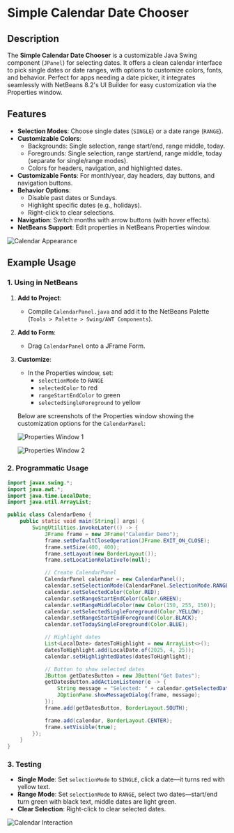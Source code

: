 # Simple Calendar Date Chooser

## Description
The **Simple Calendar Date Chooser** is a customizable Java Swing component (`JPanel`) for selecting dates. It offers a clean calendar interface to pick single dates or date ranges, with options to customize colors, fonts, and behavior. Perfect for apps needing a date picker, it integrates seamlessly with NetBeans 8.2's UI Builder for easy customization via the Properties window.

## Features
- **Selection Modes**: Choose single dates (`SINGLE`) or a date range (`RANGE`).
- **Customizable Colors**:
  - Backgrounds: Single selection, range start/end, range middle, today.
  - Foregrounds: Single selection, range start/end, range middle, today (separate for single/range modes).
  - Colors for headers, navigation, and highlighted dates.
- **Customizable Fonts**: For month/year, day headers, day buttons, and navigation buttons.
- **Behavior Options**:
  - Disable past dates or Sundays.
  - Highlight specific dates (e.g., holidays).
  - Right-click to clear selections.
- **Navigation**: Switch months with arrow buttons (with hover effects).
- **NetBeans Support**: Edit properties in NetBeans Properties window.

![Calendar Appearance](https://i.imgur.com/ZqAV4ar.png "Simple Calendar Date Chooser in RANGE mode")

## Example Usage

### 1. Using in NetBeans
1. **Add to Project**:
   - Compile `CalendarPanel.java` and add it to the NetBeans Palette (`Tools > Palette > Swing/AWT Components`).
2. **Add to Form**:
   - Drag `CalendarPanel` onto a JFrame Form.
3. **Customize**:
   - In the Properties window, set:
     - `selectionMode` to `RANGE`
     - `selectedColor` to red
     - `rangeStartEndColor` to green
     - `selectedSingleForeground` to yellow

   Below are screenshots of the Properties window showing the customization options for the `CalendarPanel`:

   ![Properties Window 1](https://i.imgur.com/UATibcK.png "Properties Window - Basic Settings")
   
   ![Properties Window 2](https://i.imgur.com/NkwVlyA.png "Properties Window - Color Settings")

### 2. Programmatic Usage
```java
import javax.swing.*;
import java.awt.*;
import java.time.LocalDate;
import java.util.ArrayList;

public class CalendarDemo {
    public static void main(String[] args) {
        SwingUtilities.invokeLater(() -> {
            JFrame frame = new JFrame("Calendar Demo");
            frame.setDefaultCloseOperation(JFrame.EXIT_ON_CLOSE);
            frame.setSize(400, 400);
            frame.setLayout(new BorderLayout());
            frame.setLocationRelativeTo(null);

            // Create CalendarPanel
            CalendarPanel calendar = new CalendarPanel();
            calendar.setSelectionMode(CalendarPanel.SelectionMode.RANGE);
            calendar.setSelectedColor(Color.RED);
            calendar.setRangeStartEndColor(Color.GREEN);
            calendar.setRangeMiddleColor(new Color(150, 255, 150));
            calendar.setSelectedSingleForeground(Color.YELLOW);
            calendar.setRangeStartEndForeground(Color.BLACK);
            calendar.setTodaySingleForeground(Color.BLUE);

            // Highlight dates
            List<LocalDate> datesToHighlight = new ArrayList<>();
            datesToHighlight.add(LocalDate.of(2025, 4, 25));
            calendar.setHighlightedDates(datesToHighlight);

            // Button to show selected dates
            JButton getDatesButton = new JButton("Get Dates");
            getDatesButton.addActionListener(e -> {
                String message = "Selected: " + calendar.getSelectedDates();
                JOptionPane.showMessageDialog(frame, message);
            });
            frame.add(getDatesButton, BorderLayout.SOUTH);

            frame.add(calendar, BorderLayout.CENTER);
            frame.setVisible(true);
        });
    }
}
```

### 3. Testing
- **Single Mode**: Set `selectionMode` to `SINGLE`, click a date—it turns red with yellow text.
- **Range Mode**: Set `selectionMode` to `RANGE`, select two dates—start/end turn green with black text, middle dates are light green.
- **Clear Selection**: Right-click to clear selected dates.

![Calendar Interaction](https://i.imgur.com/CaJI9AD.gif "Selecting a range and clearing selection")
